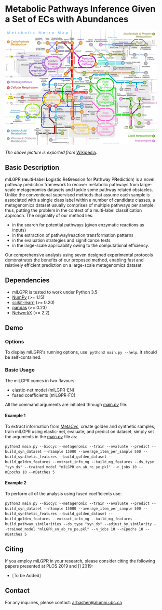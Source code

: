 # Metabolic Pathways Inference Given a Set of ECs with Abundances 

![Metabolic_Metro_Map](Metabolic_Metro_Map.svg)

_The above picture is exported from_ [Wikipedia](https://en.wikipedia.org/wiki/Metabolic_pathway).

## Basic Description

mlLGPR (**m**ulti-**l**abel **L**ogistic Re**G**ression for **P**athway P**R**ediction) is a novel pathway prediction framework to recover metabolic pathways from large-scale metagenomics datasets and tackle some pathway related obstacles. Unlike the conventional supervised methods that assume each sample is associated with a single class label within a number of candidate classes, a metagenomics dataset usually comprises of multiple pathways per sample, thus, putting the problem in the context of a multi-label classification approach. The originality of our method lies:
- in the search for potential pathways (given enzymatic reactions as inputs)
- in the extraction of pathway/reaction transformation patterns
- in the evaluation strategies and significance tests
- in the large-scale applicability owing to the computational efficiency. 

Our comprehensive analysis using seven designed experimental protocols demonstrates the benefits of our proposed method, enabling fast and relatively efficient prediction on a large-scale metagenomics dataset. 

## Dependencies

- mlLGPR is tested to work under Python 3.5
- [NumPy](http://www.numpy.org/) (>= 1.15)
- [scikit-learn](https://scikit-learn.org/stable/) (>= 0.20)
- [pandas](http://pandas.pydata.org/) (>= 0.23)
- [NetworkX](https://networkx.github.io/) (>= 2.2)

## Demo

### Options
To display mlLGPR's running options, use: `python3 main.py --help`. It should be self-contained. 

### Basic Usage

The mlLGPR comes in two flavours: 
- elastic-net model (mlLGPR-EN)
- fused coefficients (mlLGPR-FC)

All the command arguments are initiated through [main.py](main.py) file.

#### Example 1

To extract information from [MetaCyc](https://metacyc.org/), create golden and synthetic samples, train mlLGPR using elastic-net, evaluate, and predict on dataset, simply set the arguments in the [main.py](main.py) file as:

```python3 main.py --biocyc --metagenomic --train --evaluate --predict --build_syn_dataset --nSample 15000 --average_item_per_sample 500 --build_synthetic_features --build_golden_dataset --build_golden_features --extract_info_mg --build_mg_features --ds_type "syn_ds" --trained_model "mlLGPR_en_ab_re_pe.pkl" --n_jobs 10 --nEpochs 10 --nBatches 5```

#### Example 2

To perform all of the analysis using fused coefficients use:

```python3 main.py --biocyc --metagenomic --train --evaluate --predict --build_syn_dataset --nSample 15000 --average_item_per_sample 500 --build_synthetic_features --build_golden_dataset --build_golden_features --extract_info_mg --build_mg_features --build_pathway_similarities --ds_type "syn_ds" --adjust_by_similarity --trained_model "mlLGPR_en_ab_re_pe.pkl" --n_jobs 10 --nEpochs 10 --nBatches 5```


## Citing

If you employ mlLGPR in your research, please consider citing the following papers presented at PLOS 2019 and [] 2019:

- [To be Added]


## Contact

For any inquiries, please contact: [arbasher@alumni.ubc.ca](mailto:arbasher@alumni.ubc.ca)
